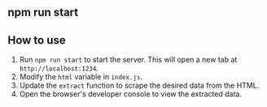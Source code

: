 ## npm run start

## How to use
1. Run `npm run start` to start the server. This will open a new tab at `http://localhost:1234`.
2. Modify the `html` variable in `index.js`.
3. Update the `extract` function to scrape the desired data from the HTML.
4. Open the browser's developer console to view the extracted data.
